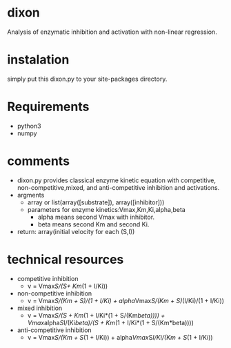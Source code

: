 # dixon
Analysis of enzymatic inhibition and activation with non-linear regression.
# instalation
simply put this dixon.py to your site-packages directory.
# Requirements
* python3
* numpy
# comments
* dixon.py provides classical enzyme kinetic equation with competitive, non-competitive,mixed, and anti-competitive inhibition and activations.
* argments
  * array or list(array([substrate]), array([inhibitor]))
  * parameters for enzyme kinetics:Vmax,Km,Ki,alpha,beta
    * alpha means second Vmax with inhibitor.
    * beta means second Km and second Ki.
* return: array(initial velocity for each (S,I)) 

# technical resources
* competitive inhibition 
  * v = Vmax*S/(S+ Km*(1 + I/Ki))
* non-competitive inhibition
  * v = Vmax*S/(Km + S)/(1 + I/Ki) + alpha*Vmax*S/(Km + S)*(I/Ki)/(1 + I/Ki))
* mixed inhibition
  * v  = Vmax*S/(S + Km*(1 + I/Ki*(1 + S/(Km*beta)))) + Vmax*alpha*S*I/(Ki*beta)/(S + Km*(1 + I/Ki*(1 + S/(Km*beta)))) 
* anti-competitive inhibition
  * v = Vmax*S/(Km + S*(1 + I/Ki))  + alpha*Vmax*S*I/Ki/(Km + S*(1 + I/Ki))
